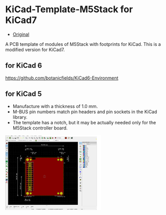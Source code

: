 # KiCad-Template-M5Stack for KiCad7

- [Original](https://github.com/botanicfields/KiCad-Template-M5Stack)

A PCB template of modules of M5Stack with footprints for KiCad.
This is a modified version for KiCad7.

## for KiCad 6
https://github.com/botanicfields/KiCad6-Environment

## for KiCad 5
- Manufacture with a thickness of 1.0 mm.
- M-BUS pin numbers match pin headers and pin sockets in the KiCad library.
- The template has a notch, but it may be actually needed only for the M5Stack controller board.

<img src="./image/bf-021.png" width=300>

